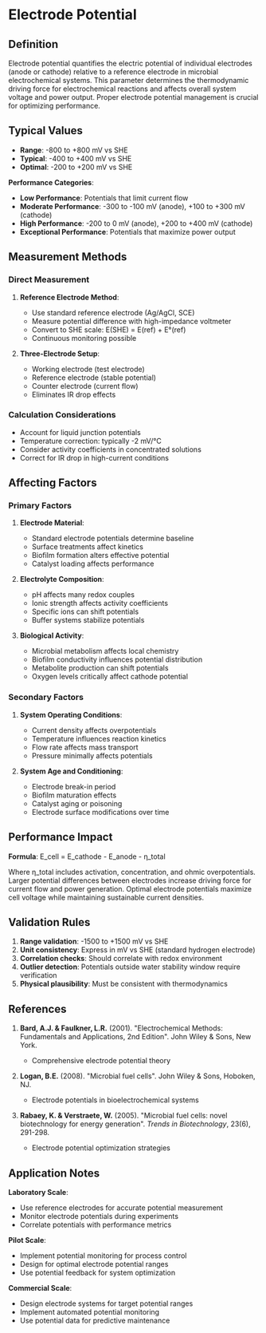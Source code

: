 <!--
Parameter ID: electrode_potential
Category: electrical
Generated: 2025-01-16T12:04:00.000Z
-->

# Electrode Potential

## Definition

Electrode potential quantifies the electric potential of individual electrodes
(anode or cathode) relative to a reference electrode in microbial
electrochemical systems. This parameter determines the thermodynamic driving
force for electrochemical reactions and affects overall system voltage and power
output. Proper electrode potential management is crucial for optimizing
performance.

## Typical Values

- **Range**: -800 to +800 mV vs SHE
- **Typical**: -400 to +400 mV vs SHE
- **Optimal**: -200 to +200 mV vs SHE

**Performance Categories**:

- **Low Performance**: Potentials that limit current flow
- **Moderate Performance**: -300 to -100 mV (anode), +100 to +300 mV (cathode)
- **High Performance**: -200 to 0 mV (anode), +200 to +400 mV (cathode)
- **Exceptional Performance**: Potentials that maximize power output

## Measurement Methods

### Direct Measurement

1. **Reference Electrode Method**:
   - Use standard reference electrode (Ag/AgCl, SCE)
   - Measure potential difference with high-impedance voltmeter
   - Convert to SHE scale: E(SHE) = E(ref) + E°(ref)
   - Continuous monitoring possible

2. **Three-Electrode Setup**:
   - Working electrode (test electrode)
   - Reference electrode (stable potential)
   - Counter electrode (current flow)
   - Eliminates IR drop effects

### Calculation Considerations

- Account for liquid junction potentials
- Temperature correction: typically -2 mV/°C
- Consider activity coefficients in concentrated solutions
- Correct for IR drop in high-current conditions

## Affecting Factors

### Primary Factors

1. **Electrode Material**:
   - Standard electrode potentials determine baseline
   - Surface treatments affect kinetics
   - Biofilm formation alters effective potential
   - Catalyst loading affects performance

2. **Electrolyte Composition**:
   - pH affects many redox couples
   - Ionic strength affects activity coefficients
   - Specific ions can shift potentials
   - Buffer systems stabilize potentials

3. **Biological Activity**:
   - Microbial metabolism affects local chemistry
   - Biofilm conductivity influences potential distribution
   - Metabolite production can shift potentials
   - Oxygen levels critically affect cathode potential

### Secondary Factors

1. **System Operating Conditions**:
   - Current density affects overpotentials
   - Temperature influences reaction kinetics
   - Flow rate affects mass transport
   - Pressure minimally affects potentials

2. **System Age and Conditioning**:
   - Electrode break-in period
   - Biofilm maturation effects
   - Catalyst aging or poisoning
   - Electrode surface modifications over time

## Performance Impact

**Formula**: E_cell = E_cathode - E_anode - η_total

Where η_total includes activation, concentration, and ohmic overpotentials.
Larger potential differences between electrodes increase driving force for
current flow and power generation. Optimal electrode potentials maximize cell
voltage while maintaining sustainable current densities.

## Validation Rules

1. **Range validation**: -1500 to +1500 mV vs SHE
2. **Unit consistency**: Express in mV vs SHE (standard hydrogen electrode)
3. **Correlation checks**: Should correlate with redox environment
4. **Outlier detection**: Potentials outside water stability window require
   verification
5. **Physical plausibility**: Must be consistent with thermodynamics

## References

1. **Bard, A.J. & Faulkner, L.R.** (2001). "Electrochemical Methods:
   Fundamentals and Applications, 2nd Edition". John Wiley & Sons, New York.
   - Comprehensive electrode potential theory

2. **Logan, B.E.** (2008). "Microbial fuel cells". John Wiley & Sons, Hoboken,
   NJ.
   - Electrode potentials in bioelectrochemical systems

3. **Rabaey, K. & Verstraete, W.** (2005). "Microbial fuel cells: novel
   biotechnology for energy generation". _Trends in Biotechnology_, 23(6),
   291-298.
   - Electrode potential optimization strategies

## Application Notes

**Laboratory Scale**:

- Use reference electrodes for accurate potential measurement
- Monitor electrode potentials during experiments
- Correlate potentials with performance metrics

**Pilot Scale**:

- Implement potential monitoring for process control
- Design for optimal electrode potential ranges
- Use potential feedback for system optimization

**Commercial Scale**:

- Design electrode systems for target potential ranges
- Implement automated potential monitoring
- Use potential data for predictive maintenance

